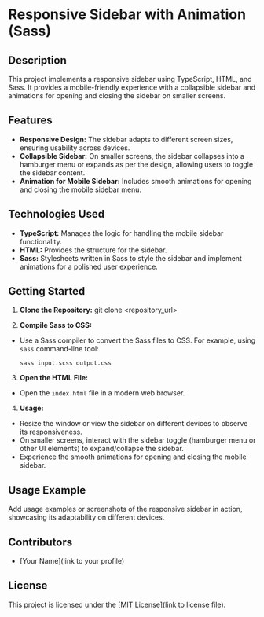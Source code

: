 # Responsive Sidebar with Animation (Sass)

## Description

This project implements a responsive sidebar using TypeScript, HTML, and Sass. It provides a mobile-friendly experience with a collapsible sidebar and animations for opening and closing the sidebar on smaller screens.

## Features

- **Responsive Design:** The sidebar adapts to different screen sizes, ensuring usability across devices.
- **Collapsible Sidebar:** On smaller screens, the sidebar collapses into a hamburger menu or expands as per the design, allowing users to toggle the sidebar content.
- **Animation for Mobile Sidebar:** Includes smooth animations for opening and closing the mobile sidebar menu.

## Technologies Used

- **TypeScript:** Manages the logic for handling the mobile sidebar functionality.
- **HTML:** Provides the structure for the sidebar.
- **Sass:** Stylesheets written in Sass to style the sidebar and implement animations for a polished user experience.

## Getting Started

1. **Clone the Repository:**
    git clone <repository_url>

2. **Compile Sass to CSS:**
- Use a Sass compiler to convert the Sass files to CSS. For example, using `sass` command-line tool: 
  ```
  sass input.scss output.css
  ```

3. **Open the HTML File:**
- Open the `index.html` file in a modern web browser.

4. **Usage:**
- Resize the window or view the sidebar on different devices to observe its responsiveness.
- On smaller screens, interact with the sidebar toggle (hamburger menu or other UI elements) to expand/collapse the sidebar.
- Experience the smooth animations for opening and closing the mobile sidebar.

## Usage Example

Add usage examples or screenshots of the responsive sidebar in action, showcasing its adaptability on different devices.

## Contributors

- [Your Name](link to your profile)

## License

This project is licensed under the [MIT License](link to license file).


